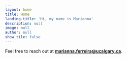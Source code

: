 ```yaml
---
layout: home
title: Home
landing-title: 'Hi, my name is Marianna'
description: null
image: null
author: null
show_tile: false
---
```

<span class="icon alt fa-envelope"></span>
Feel free to reach out at <b>marianna.ferreira@ucalgary.ca</b>. 
